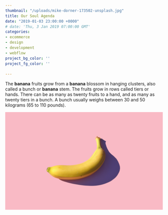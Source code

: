 ```yaml
---
thumbnail: "/uploads/mike-dorner-173502-unsplash.jpg"
title: Our Soul Agenda
date: "2019-01-03 23:00:00 +0000"
# date: 'Thu, 3 Jan 2019 07:00:00 GMT'
categories: 
- ecommerce
- design
- development
- webflow 
project_bg_color: ''
project_fg_color: ''

---
```

The **banana** fruits grow from a **banana** blossom in hanging clusters, also called a bunch or **banana** stem. The fruits grow in rows called tiers or hands. There can be as many as twenty fruits to a hand, and as many as twenty tiers in a bunch. A bunch usually weighs between 30 and 50 kilograms (65 to 110 pounds).

![](/uploads/mike-dorner-173502-unsplash.jpg)